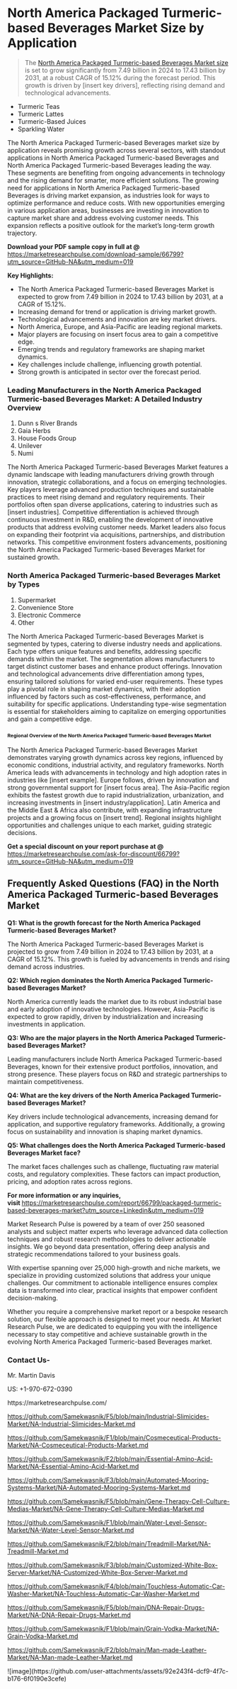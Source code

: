 <h1>North America Packaged Turmeric-based Beverages Market&nbsp;Size by Application</h1><blockquote><p>The <a href="https://marketresearchpulse.com/download-sample/66799?utm_source=GitHub-NA&amp;utm_medium=019">North America Packaged Turmeric-based Beverages Market size</a> is set to grow significantly from 7.49 billion in 2024 to 17.43 billion by 2031, at a robust CAGR of 15.12% during the forecast period. This growth is driven by [insert key drivers], reflecting rising demand and technological advancements.</p></blockquote><ul><li>Turmeric Teas<li> Turmeric Lattes<li> Turmeric-Based Juices<li> Sparkling Water</li></ul><p>The North America Packaged Turmeric-based Beverages market size by application reveals promising growth across several sectors, with standout applications in North America Packaged Turmeric-based Beverages and North America Packaged Turmeric-based Beverages leading the way. These segments are benefiting from ongoing advancements in technology and the rising demand for smarter, more efficient solutions. The growing need for applications in North America Packaged Turmeric-based Beverages is driving market expansion, as industries look for ways to optimize performance and reduce costs. With new opportunities emerging in various application areas, businesses are investing in innovation to capture market share and address evolving customer needs. This expansion reflects a positive outlook for the market’s long-term growth trajectory.</p><p><strong>Download your PDF sample copy in full at @ </strong><a href="https://marketresearchpulse.com/download-sample/66799?utm_source=GitHub-NA&amp;utm_medium=019">https://marketresearchpulse.com/download-sample/66799?utm_source=GitHub-NA&amp;utm_medium=019</a></p><p><strong>Key Highlights: </strong></p><ul><li>The North America Packaged Turmeric-based Beverages Market is expected to grow from 7.49 billion in 2024 to 17.43 billion by 2031, at a CAGR of 15.12%.</li><li>Increasing demand for trend or application is driving market growth.</li><li>Technological advancements and innovation are key market drivers.</li><li>North America, Europe, and Asia-Pacific are leading regional markets.</li><li>Major players are focusing on insert focus area to gain a competitive edge.</li><li>Emerging trends and regulatory frameworks are shaping market dynamics.</li><li>Key challenges include challenge, influencing growth potential.</li><li>Strong growth is anticipated in sector over the forecast period.</li></ul><h3>Leading Manufacturers in the North America Packaged Turmeric-based Beverages Market: A Detailed Industry Overview</h3><ol><li>Dunn s River Brands</li><li>Gaia Herbs</li><li>House Foods Group</li><li>Unilever</li><li>Numi</li></ol><div class="flex max-w-full flex-col flex-grow"><div class="min-h-8 text-message flex w-full flex-col items-end gap-2 whitespace-normal break-words [.text-message+&amp;]:mt-5" dir="auto" data-message-author-role="assistant" data-message-id="fd8432e4-4910-450d-b182-61b7bfb0a01f" data-message-model-slug="gpt-4o"><div class="flex w-full flex-col gap-1 empty:hidden first:pt-[3px]"><div class="markdown prose w-full break-words dark:prose-invert light"><p>The North America Packaged Turmeric-based Beverages Market features a dynamic landscape with leading manufacturers driving growth through innovation, strategic collaborations, and a focus on emerging technologies. Key players leverage advanced production techniques and sustainable practices to meet rising demand and regulatory requirements. Their portfolios often span diverse applications, catering to industries such as [insert industries]. Competitive differentiation is achieved through continuous investment in R&amp;D, enabling the development of innovative products that address evolving customer needs. Market leaders also focus on expanding their footprint via acquisitions, partnerships, and distribution networks. This competitive environment fosters advancements, positioning the North America Packaged Turmeric-based Beverages Market for sustained growth.</p></div></div></div></div><h3>North America Packaged Turmeric-based Beverages Market by Types</h3><ol><li>Supermarket<li> Convenience Store<li> Electronic Commerce<li> Other</li></ol><div class="flex max-w-full flex-col flex-grow"><div class="min-h-8 text-message flex w-full flex-col items-end gap-2 whitespace-normal break-words [.text-message+&amp;]:mt-5" dir="auto" data-message-author-role="assistant" data-message-id="084470be-0bb7-4664-bddf-5156b4f41249" data-message-model-slug="gpt-4o-mini"><div class="flex w-full flex-col gap-1 empty:hidden first:pt-[3px]"><div class="markdown prose w-full break-words dark:prose-invert light"><p>The North America Packaged Turmeric-based Beverages Market is segmented by types, catering to diverse industry needs and applications. Each type offers unique features and benefits, addressing specific demands within the market. The segmentation allows manufacturers to target distinct customer bases and enhance product offerings. Innovation and technological advancements drive differentiation among types, ensuring tailored solutions for varied end-user requirements. These types play a pivotal role in shaping market dynamics, with their adoption influenced by factors such as cost-effectiveness, performance, and suitability for specific applications. Understanding type-wise segmentation is essential for stakeholders aiming to capitalize on emerging opportunities and gain a competitive edge.</p></div></div></div></div><h3><span style="font-size: 11px;">Regional Overview of the North America Packaged Turmeric-based Beverages Market</span></h3><div class="flex max-w-full flex-col flex-grow"><div class="min-h-8 text-message flex w-full flex-col items-end gap-2 whitespace-normal break-words [.text-message+&amp;]:mt-5" dir="auto" data-message-author-role="assistant" data-message-id="e9038762-ce64-4e30-91c9-9bd413514231" data-message-model-slug="gpt-4o-mini"><div class="flex w-full flex-col gap-1 empty:hidden first:pt-[3px]"><div class="markdown prose w-full break-words dark:prose-invert light"><p>The North America Packaged Turmeric-based Beverages Market demonstrates varying growth dynamics across key regions, influenced by economic conditions, industrial activity, and regulatory frameworks. North America leads with advancements in technology and high adoption rates in industries like [insert example]. Europe follows, driven by innovation and strong governmental support for [insert focus area]. The Asia-Pacific region exhibits the fastest growth due to rapid industrialization, urbanization, and increasing investments in [insert industry/application]. Latin America and the Middle East &amp; Africa also contribute, with expanding infrastructure projects and a growing focus on [insert trend]. Regional insights highlight opportunities and challenges unique to each market, guiding strategic decisions.</p></div></div></div></div><p><strong>Get a special discount on your report purchase at @ </strong><a href="https://marketresearchpulse.com/ask-for-discount/66799?utm_source=GitHub-NA&amp;utm_medium=019">https://marketresearchpulse.com/ask-for-discount/66799?utm_source=GitHub-NA&amp;utm_medium=019</a></p><h2>Frequently Asked Questions (FAQ) in the North America Packaged Turmeric-based Beverages Market</h2><p><strong>Q1: What is the growth forecast for the North America Packaged Turmeric-based Beverages Market?</strong></p><p>The North America Packaged Turmeric-based Beverages Market is projected to grow from 7.49 billion in 2024 to 17.43 billion by 2031, at a CAGR of 15.12%. This growth is fueled by advancements in trends and rising demand across industries.</p><p><strong>Q2: Which region dominates the North America Packaged Turmeric-based Beverages Market?</strong></p><p>North America currently leads the market due to its robust industrial base and early adoption of innovative technologies. However, Asia-Pacific is expected to grow rapidly, driven by industrialization and increasing investments in application.</p><p><strong>Q3: Who are the major players in the North America Packaged Turmeric-based Beverages Market?</strong></p><p>Leading manufacturers include North America Packaged Turmeric-based Beverages, known for their extensive product portfolios, innovation, and strong presence. These players focus on R&amp;D and strategic partnerships to maintain competitiveness.</p><p><strong>Q4: What are the key drivers of the North America Packaged Turmeric-based Beverages Market?</strong></p><p>Key drivers include technological advancements, increasing demand for application, and supportive regulatory frameworks. Additionally, a growing focus on sustainability and innovation is shaping market dynamics.</p><p><strong>Q5: What challenges does the North America Packaged Turmeric-based Beverages Market face?</strong></p><p>The market faces challenges such as challenge, fluctuating raw material costs, and regulatory complexities. These factors can impact production, pricing, and adoption rates across regions.</p><p><strong>For more information or any inquiries, visit&nbsp;</strong><a href="https://marketresearchpulse.com/report/66799/packaged-turmeric-based-beverages-market?utm_source=Linkedin&utm_medium=019">https://marketresearchpulse.com/report/66799/packaged-turmeric-based-beverages-market?utm_source=Linkedin&utm_medium=019</a></p><p>Market Research Pulse is powered by a team of over 250 seasoned analysts and subject matter experts who leverage advanced data collection techniques and robust research methodologies to deliver actionable insights. We go beyond data presentation, offering deep analysis and strategic recommendations tailored to your business goals.</p><p>With expertise spanning over 25,000 high-growth and niche markets, we specialize in providing customized solutions that address your unique challenges. Our commitment to actionable intelligence ensures complex data is transformed into clear, practical insights that empower confident decision-making.</p><p>Whether you require a comprehensive market report or a bespoke research solution, our flexible approach is designed to meet your needs. At Market Research Pulse, we are dedicated to equipping you with the intelligence necessary to stay competitive and achieve sustainable growth in the evolving North America Packaged Turmeric-based Beverages market.</p><h3><strong>Contact Us-</strong></h3><p>Mr. Martin Davis</p><p>US: +1-970-672-0390</p><p>https://marketresearchpulse.com/</p><p><a href="https://github.com/Samekwasnik/F5/blob/main/Industrial-Slimicides-Market/NA-Industrial-Slimicides-Market.md">https://github.com/Samekwasnik/F5/blob/main/Industrial-Slimicides-Market/NA-Industrial-Slimicides-Market.md</a></p><p><a href="https://github.com/Samekwasnik/F1/blob/main/Cosmeceutical-Products-Market/NA-Cosmeceutical-Products-Market.md">https://github.com/Samekwasnik/F1/blob/main/Cosmeceutical-Products-Market/NA-Cosmeceutical-Products-Market.md</a></p><p><a href="https://github.com/Samekwasnik/F2/blob/main/Essential-Amino-Acid-Market/NA-Essential-Amino-Acid-Market.md">https://github.com/Samekwasnik/F2/blob/main/Essential-Amino-Acid-Market/NA-Essential-Amino-Acid-Market.md</a></p><p><a href="https://github.com/Samekwasnik/F3/blob/main/Automated-Mooring-Systems-Market/NA-Automated-Mooring-Systems-Market.md">https://github.com/Samekwasnik/F3/blob/main/Automated-Mooring-Systems-Market/NA-Automated-Mooring-Systems-Market.md</a></p><p><a href="https://github.com/Samekwasnik/F5/blob/main/Gene-Therapy-Cell-Culture-Medias-Market/NA-Gene-Therapy-Cell-Culture-Medias-Market.md">https://github.com/Samekwasnik/F5/blob/main/Gene-Therapy-Cell-Culture-Medias-Market/NA-Gene-Therapy-Cell-Culture-Medias-Market.md</a></p><p><a href="https://github.com/Samekwasnik/F1/blob/main/Water-Level-Sensor-Market/NA-Water-Level-Sensor-Market.md">https://github.com/Samekwasnik/F1/blob/main/Water-Level-Sensor-Market/NA-Water-Level-Sensor-Market.md</a></p><p><a href="https://github.com/Samekwasnik/F2/blob/main/Treadmill-Market/NA-Treadmill-Market.md">https://github.com/Samekwasnik/F2/blob/main/Treadmill-Market/NA-Treadmill-Market.md</a></p><p><a href="https://github.com/Samekwasnik/F3/blob/main/Customized-White-Box-Server-Market/NA-Customized-White-Box-Server-Market.md">https://github.com/Samekwasnik/F3/blob/main/Customized-White-Box-Server-Market/NA-Customized-White-Box-Server-Market.md</a></p><p><a href="https://github.com/Samekwasnik/F4/blob/main/Touchless-Automatic-Car-Washer-Market/NA-Touchless-Automatic-Car-Washer-Market.md">https://github.com/Samekwasnik/F4/blob/main/Touchless-Automatic-Car-Washer-Market/NA-Touchless-Automatic-Car-Washer-Market.md</a></p><p><a href="https://github.com/Samekwasnik/F5/blob/main/DNA-Repair-Drugs-Market/NA-DNA-Repair-Drugs-Market.md">https://github.com/Samekwasnik/F5/blob/main/DNA-Repair-Drugs-Market/NA-DNA-Repair-Drugs-Market.md</a></p><p><a href="https://github.com/Samekwasnik/F1/blob/main/Grain-Vodka-Market/NA-Grain-Vodka-Market.md">https://github.com/Samekwasnik/F1/blob/main/Grain-Vodka-Market/NA-Grain-Vodka-Market.md</a></p><p><a href="https://github.com/Samekwasnik/F2/blob/main/Man-made-Leather-Market/NA-Man-made-Leather-Market.md">https://github.com/Samekwasnik/F2/blob/main/Man-made-Leather-Market/NA-Man-made-Leather-Market.md</a></p>
![image](https://github.com/user-attachments/assets/92e243f4-dcf9-4f7c-b176-6f0190e3cefe)
